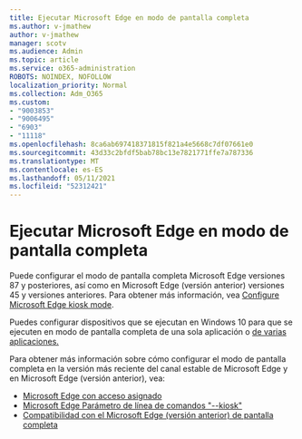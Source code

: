 ```yaml
---
title: Ejecutar Microsoft Edge en modo de pantalla completa
ms.author: v-jmathew
author: v-jmathew
manager: scotv
ms.audience: Admin
ms.topic: article
ms.service: o365-administration
ROBOTS: NOINDEX, NOFOLLOW
localization_priority: Normal
ms.collection: Adm_O365
ms.custom:
- "9003853"
- "9006495"
- "6903"
- "11118"
ms.openlocfilehash: 8ca6ab697418371815f821a4e5668c7df07661e0
ms.sourcegitcommit: 43d33c2bfdf5bab78bc13e7821771ffe7a787336
ms.translationtype: MT
ms.contentlocale: es-ES
ms.lasthandoff: 05/11/2021
ms.locfileid: "52312421"
---
```

# <a name="run-microsoft-edge-in-kiosk-mode"></a>Ejecutar Microsoft Edge en modo de pantalla completa

Puede configurar el modo de pantalla completa Microsoft Edge versiones 87 y posteriores, así como en Microsoft Edge (versión anterior) versiones 45 y versiones anteriores. Para obtener más información, vea [Configure Microsoft Edge kiosk mode](https://docs.microsoft.com/deployedge/microsoft-edge-configure-kiosk-mode).

Puedes configurar dispositivos que se ejecutan en Windows 10 para que se ejecuten en modo de pantalla completa de una sola aplicación o [de varias aplicaciones.](https://go.microsoft.com/fwlink/?linkid=2133659)

Para obtener más información sobre cómo configurar el modo de pantalla completa en la versión más reciente del canal estable de Microsoft Edge y en Microsoft Edge (versión anterior), vea:

- [Microsoft Edge con acceso asignado](https://docs.microsoft.com/deployedge/microsoft-edge-configure-kiosk-mode#microsoft-edge-with-assigned-access)
- [Microsoft Edge Parámetro de línea de comandos "--kiosk"](https://answers.microsoft.com/microsoftedge/forum/msedge_open-msedge_win10/access-microsoft-edge-using-command-line/03a4add6-9ca4-4fbb-a183-aaa763a0ab76)
- [Compatibilidad con el Microsoft Edge (versión anterior) de pantalla completa](https://blogs.windows.com/msedgedev/2021/02/05/what-you-need-to-know-about-kiosk-mode-when-support-for-microsoft-edge-legacy-ends/)
